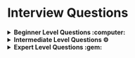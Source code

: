 # Interview Questions<b>

<details>
 <summary> <b> Beginner Level Questions :computer: </b>  </summary>
  
  1. What is a Cloud? 
  
  2. Explain various cloud service models.
  
  3. Explain various cloud deployment models.
  4. Explain difference between Google Cloud, Google Cloud Platform and GSuite.
  5. Explain GCP Global Infrastructure terminologies: Region, Availability Zone
  6. Explain Regional services vs Global Services 
  7. Explain Regional Resources vs Global Resources vs Zonal Resources
  8. How pricing works with Google Cloud Platform services? | Billing Account
  9. What is GCP CloudShell and when to use?
  10. What is GCP SDK? 
  11. Explain GCP Resource Hierarchy.
  12. What is a GCP Resource and GCP Resource Manager
  13. What are Resource Labels? 
  14. What is the difference between GCP Resource Labels and Tags? With atleast 2 use-cases
  15. <a href="https://cloud.google.com/compute/docs/faq#virtualcpu">What is a virtual CPU in Compute Engine? </a>
  16. <a href="https://cloud.google.com/compute/docs/faq#app_engine_gce">How do App Engine and Compute Engine relate to each other?? </a>
  17. <a href="https://cloud.google.com/compute/docs/faq#how_does_pricing_and_purchasing_work">How does pricing works for GCE? </a>
  18. <a href="https://cloud.google.com/compute/docs/faq#what_are_service_accounts">What are Service Accounts and when to use it? </a>
  19. <a href="https://cloud.google.com/compute/docs/faq#how_do_i_find_out_how_much_quota_i_have_used_or_have_left"> How do I find out how much quota I have used or have left? </a>
  20. <a href="https://cloud.google.com/compute/docs/faq#what_are_preemptible_vm_instances_and_how_are_preemptible_instances_different_than_normal_instances">What are Preemptible VM instances, and how are Preemptible instances different than normal instances?</a>
  21. <a href="https://cloud.google.com/compute/docs/faq#can_i_attach_my_persistent_disk_to_more_than_one_instance">Can I attach my persistent disk to more than one instance? </a>
  22. <a href="https://cloud.google.com/compute/docs/faq#when_should_i_use_persistent_disks_versus">When to use Persistent Disk vs Cloud Storage? </a>
  23. <a href="https://github.com/GoogleCloudPlatform/guest-agent/#metadata-scripts">What are Startup and Shutdown scripts in Google Compute Engine? Explain atleast 2 use-cases </a>
  24. How would you achieve high availability for Compute Engine hosted application?
  25. How would you enable auto-scaling for application hosted on Compute engine instance?
  26. How would you provision more than one Compute Engine instance? Explain all the possible ways.
  27. Explain different pricing options available for Compute Engine.
  28. How would you deploy an application on Google App Engine? Recommended practice?
  29. How many maximum number of App Engine Instance we can host per Project?
  30. What are the runtimes (programming languages) does Google App Engine supports? (Go | PHP | Java | Python | Node.js | Ruby | .NET)
  31. What is Google Kubernetes Engine? Explain about Data plain and Control plain components. </br>
  Google Kubernetes Engine is a powerful cluster manager and orchestration system for running Docker containers. It is designed to make it easy to deploy and manage containerized applications at scale. </br>
  32. How does the scheduling of workloads happen in GKE? </br>
  Workloads in GKE are scheduled using the Kubernetes scheduler. The scheduler looks at the resources that are required by each workload and then tries to find the best place to run it based on available resources. </br>
  33. Can you explain what a *Pod* is in the context of GKE? Explain some key features of Pod with one real world example.</br>
  A pod is a group of one or more containers that are deployed together on a single node in a Google Kubernetes Engine cluster. Pods are the smallest deployable units in GKE and are used to encapsulate and isolate application containers.</br>
  35. What is a deployment controller? Explain with example.</br>
  A deployment controller is a type of controller that is responsible for creating and managing deployments in a Google Kubernetes Engine cluster. A deployment controller can be used to create and manage both new deployments and existing deployments.</br>
  35. How would you configure load balancing for your application running on GKE cluster?</br>
  You can configure load balancing for your application running on GKE by creating a LoadBalancer Service object. This will create a Google Cloud Load Balancer that will distribute traffic evenly across the pods in your deployment.</br>
  37. When should you use persistent volumes in GKE cluster?</br>
  You should use persistent volumes in GKE when you need to store data that needs to be persisted even if the pod is deleted. For example, if you are running a database in a pod, you will want to use a persistent volume so that the data is not lost if the pod is deleted.</br>
  38. What’s the difference between ephemeral storage and persistent disk storage in GKE cluster?</br>
  Ephemeral storage is a type of storage that only lasts for the duration of a single pod’s lifetime. This means that any data stored in ephemeral storage will be lost when the pod is deleted. Persistent disk storage, on the other hand, is designed to be long-term storage that can outlast the lifetime of a single pod. This makes persistent disk storage a better option for storing data that needs to be preserved even if the pod is deleted.</br>
  39. What are some important configurable parameters that can affect the performance of your containerized applications running on GKE?</br>
      - *Number of replicas*: This parameter determines how many copies of your application will be running. More replicas will generally mean better performance, but it also depends on your application and how it scales.

      - *CPU and memory limits*: These parameters determine the maximum amount of resources that your application can use. If your application exceeds these limits, it may be throttled or even killed.
      - *The Image*: The base image that your application is built on can also affect performance. For example, using a lightweight image like Alpine Linux can help improve performance</br>
  40. Can you give me some examples of real-world applications that use Google Kubernetes Engine? </br>
      - Netflix, Etsy, The New York Times, Spotify, Ubisoft </br>
      
  41. What is a cluster and how does it relate to GKE?</br>
  A cluster in GKE is a group of Compute Engine instances that you can manage as a single unit. Clusters can range in size from a single instance to thousands of instances. You can use clusters to improve the availability and performance of your applications.</br>
  
  42. Where does GKE store node configuration data? </br>
  GKE stores node configuration data in JSON files called “config maps.” These config maps are stored in a GKE-specific location in Google Cloud Storage (GCS).</br>
  
  43. What is a master node and how does it differ from other types of nodes in GKE?</br>
  A *Master node* in GKE cluster is responsible for managing the cluster and all of the workloads running on it. Other types of nodes in GKE include worker nodes, which are used to run applications and services, and infra nodes, which are used to manage and monitor the cluster.</br>
  
  44. What happens if a node goes down while running containers on GKE? Is there any way to prevent this from happening?</br>
  If a node goes down while running containers on GKE, the containers will be automatically restarted on another node in the cluster. There is no way to prevent this from happening, but it is not typically a cause for concern as the containers will be quickly restarted on another node. </br>
  
  45. 
</details>
<details>
 <summary> <b> Intermediate Level Questions ⚙️ </b>  </summary>
  
</details>
<details>
 <summary> <b> Expert Level Questions :gem: </b>  </summary>
  
 </details> 
